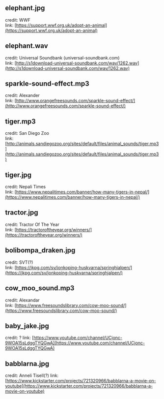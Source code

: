 ## **elephant.jpg**

credit: WWF<br>
link: [https://support.wwf.org.uk/adopt-an-animal](https://support.wwf.org.uk/adopt-an-animal)

## **elephant.wav**

credit: Universal Soundbank (universal-soundbank.com)<br>
link: [http://s1download-universal-soundbank.com/wav/1262.wav](http://s1download-universal-soundbank.com/wav/1262.wav)

## **sparkle-sound-effect.mp3**

credit: Alexander<br>
link: [http://www.orangefreesounds.com/sparkle-sound-effect/](http://www.orangefreesounds.com/sparkle-sound-effect/)

## **tiger.mp3**

credit: San Diego Zoo<br>
link: [http://animals.sandiegozoo.org/sites/default/files/animal_sounds/tiger.mp3](http://animals.sandiegozoo.org/sites/default/files/animal_sounds/tiger.mp3)

## **tiger.jpg**

credit: Nepali Times<br>
link: [https://www.nepalitimes.com/banner/how-many-tigers-in-nepal/](https://www.nepalitimes.com/banner/how-many-tigers-in-nepal/)

## **tractor.jpg**

credit: Tractor Of The Year<br>
link: [https://tractoroftheyear.org/winners/](https://tractoroftheyear.org/winners/)

## **bolibompa_draken.jpg**

credit: SVT(?)<br>
link: [https://jkpg.com/sv/jonkoping-huskvarna/springhjalpen/](https://jkpg.com/sv/jonkoping-huskvarna/springhjalpen/)

## **cow_moo_sound.mp3**

credit: Alexandar<br>
link: [https://www.freesoundslibrary.com/cow-moo-sound/](https://www.freesoundslibrary.com/cow-moo-sound/)

## **baby_jake.jpg**

credit: ?
link: [https://www.youtube.com/channel/UCjonc-9WOA15sLdggTYQGwA](https://www.youtube.com/channel/UCjonc-9WOA15sLdggTYQGwA)

## **babblarna.jpg**

credit: Anneli Tisell(?)
link: [https://www.kickstarter.com/projects/721320966/babblarna-a-movie-on-youtube](https://www.kickstarter.com/projects/721320966/babblarna-a-movie-on-youtube)
